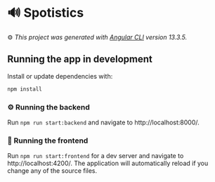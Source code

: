 # :loud_sound: Spotistics

:gear: *This project was generated with [Angular CLI](https://github.com/angular/angular-cli) version 13.3.5.*

## Running the app in development

Install or update dependencies with:
```bash
npm install
```
### :gear: Running the backend

Run `npm run start:backend` and navigate to http://localhost:8000/.

### :dart: Running the frontend

Run `npm run start:frontend` for a dev server and navigate to http://localhost:4200/. The application will automatically reload if you change any of the source files.